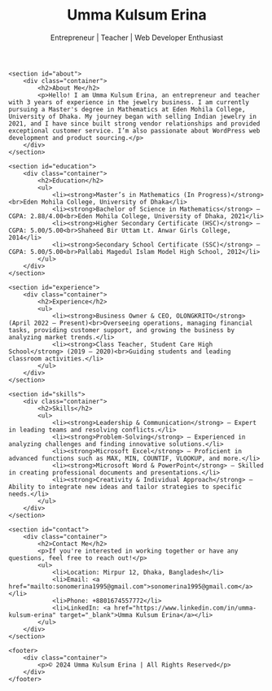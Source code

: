 <!DOCTYPE html>
<html lang="en">
<head>
    <meta charset="UTF-8">
    <meta name="viewport" content="width=device-width, initial-scale=1.0">
    <title>Umma Kulsum Erina | Portfolio</title>
    <link rel="stylesheet" href="style.css"> <!-- Link to your CSS file -->
</head>
<body>
    <header>
        <div class="container">
            <h1>Umma Kulsum Erina</h1>
            <p>Entrepreneur | Teacher | Web Developer Enthusiast</p>
        </div>
    </header>

    <section id="about">
        <div class="container">
            <h2>About Me</h2>
            <p>Hello! I am Umma Kulsum Erina, an entrepreneur and teacher with 3 years of experience in the jewelry business. I am currently pursuing a Master's degree in Mathematics at Eden Mohila College, University of Dhaka. My journey began with selling Indian jewelry in 2021, and I have since built strong vendor relationships and provided exceptional customer service. I’m also passionate about WordPress web development and product sourcing.</p>
        </div>
    </section>

    <section id="education">
        <div class="container">
            <h2>Education</h2>
            <ul>
                <li><strong>Master’s in Mathematics (In Progress)</strong><br>Eden Mohila College, University of Dhaka</li>
                <li><strong>Bachelor of Science in Mathematics</strong> – CGPA: 2.88/4.00<br>Eden Mohila College, University of Dhaka, 2021</li>
                <li><strong>Higher Secondary Certificate (HSC)</strong> – CGPA: 5.00/5.00<br>Shaheed Bir Uttam Lt. Anwar Girls College, 2014</li>
                <li><strong>Secondary School Certificate (SSC)</strong> – CGPA: 5.00/5.00<br>Pallabi Magedul Islam Model High School, 2012</li>
            </ul>
        </div>
    </section>

    <section id="experience">
        <div class="container">
            <h2>Experience</h2>
            <ul>
                <li><strong>Business Owner & CEO, OLONGKRITO</strong> (April 2022 – Present)<br>Overseeing operations, managing financial tasks, providing customer support, and growing the business by analyzing market trends.</li>
                <li><strong>Class Teacher, Student Care High School</strong> (2019 – 2020)<br>Guiding students and leading classroom activities.</li>
            </ul>
        </div>
    </section>

    <section id="skills">
        <div class="container">
            <h2>Skills</h2>
            <ul>
                <li><strong>Leadership & Communication</strong> – Expert in leading teams and resolving conflicts.</li>
                <li><strong>Problem-Solving</strong> – Experienced in analyzing challenges and finding innovative solutions.</li>
                <li><strong>Microsoft Excel</strong> – Proficient in advanced functions such as MAX, MIN, COUNTIF, VLOOKUP, and more.</li>
                <li><strong>Microsoft Word & PowerPoint</strong> – Skilled in creating professional documents and presentations.</li>
                <li><strong>Creativity & Individual Approach</strong> – Ability to integrate new ideas and tailor strategies to specific needs.</li>
            </ul>
        </div>
    </section>

    <section id="contact">
        <div class="container">
            <h2>Contact Me</h2>
            <p>If you're interested in working together or have any questions, feel free to reach out!</p>
            <ul>
                <li>Location: Mirpur 12, Dhaka, Bangladesh</li>
                <li>Email: <a href="mailto:sonomerina1995@gmail.com">sonomerina1995@gmail.com</a></li>
                <li>Phone: +8801674557772</li>
                <li>LinkedIn: <a href="https://www.linkedin.com/in/umma-kulsum-erina" target="_blank">Umma Kulsum Erina</a></li>
            </ul>
        </div>
    </section>

    <footer>
        <div class="container">
            <p>© 2024 Umma Kulsum Erina | All Rights Reserved</p>
        </div>
    </footer>
</body>
</html>

